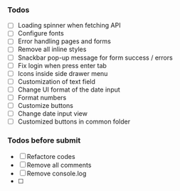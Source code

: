 ### Todos

- [ ] Loading spinner when fetching API
- [ ] Configure fonts
- [ ] Error handling pages and forms
- [ ] Remove all inline styles
- [ ] Snackbar pop-up message for form success / errors
- [ ] Fix login when press enter tab
- [ ] Icons inside side drawer menu
- [ ] Customization of text field
- [ ] Change UI format of the date input
- [ ] Format numbers
- [ ] Customize buttons
- [ ] Change date input view
- [ ] Customized buttons in common folder

### Todos before submit

- [ ] Refactore codes
- [ ] Remove all comments
- [ ] Remove console.log
- [ ]
